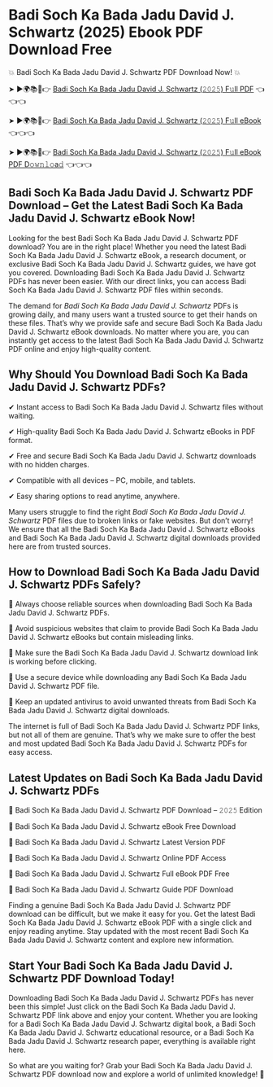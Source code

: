# Badi Soch Ka Bada Jadu David J. Schwartz (2025) Ebook PDF Download Free

💥 Badi Soch Ka Bada Jadu David J. Schwartz PDF Download Now! 💥

➤ ►🌍📚📱👉 [Badi Soch Ka Bada Jadu David J. Schwartz (𝟸𝟶𝟸𝟻) F𝚞ll PDF](https://getpdf.xyz/badi-soch-ka-bada-jadu-david-j.-schwartz) 👈👈👈


➤ ►🌍📚📱👉 [Badi Soch Ka Bada Jadu David J. Schwartz (𝟸𝟶𝟸𝟻) F𝚞ll eBook](https://getpdf.xyz/badi-soch-ka-bada-jadu-david-j.-schwartz) 👈👈👈


➤ ►🌍📚📱👉 [Badi Soch Ka Bada Jadu David J. Schwartz (𝟸𝟶𝟸𝟻) F𝚞ll eBook PDF D𝚘𝚠𝚗𝚕𝚘a𝚍](https://getpdf.xyz/badi-soch-ka-bada-jadu-david-j.-schwartz) 👈👈👈


## Badi Soch Ka Bada Jadu David J. Schwartz PDF Download – Get the Latest Badi Soch Ka Bada Jadu David J. Schwartz eBook Now!

Looking for the best Badi Soch Ka Bada Jadu David J. Schwartz PDF download? You are in the right place! Whether you need the latest Badi Soch Ka Bada Jadu David J. Schwartz eBook, a research document, or exclusive Badi Soch Ka Bada Jadu David J. Schwartz guides, we have got you covered. Downloading Badi Soch Ka Bada Jadu David J. Schwartz PDFs has never been easier. With our direct links, you can access Badi Soch Ka Bada Jadu David J. Schwartz PDF files within seconds.

The demand for *Badi Soch Ka Bada Jadu David J. Schwartz* PDFs is growing daily, and many users want a trusted source to get their hands on these files. That’s why we provide safe and secure Badi Soch Ka Bada Jadu David J. Schwartz eBook downloads. No matter where you are, you can instantly get access to the latest Badi Soch Ka Bada Jadu David J. Schwartz PDF online and enjoy high-quality content.

## Why Should You Download Badi Soch Ka Bada Jadu David J. Schwartz PDFs?

✔ Instant access to Badi Soch Ka Bada Jadu David J. Schwartz files without waiting.

✔ High-quality Badi Soch Ka Bada Jadu David J. Schwartz eBooks in PDF format.

✔ Free and secure Badi Soch Ka Bada Jadu David J. Schwartz downloads with no hidden charges.

✔ Compatible with all devices – PC, mobile, and tablets.

✔ Easy sharing options to read anytime, anywhere.

Many users struggle to find the right *Badi Soch Ka Bada Jadu David J. Schwartz* PDF files due to broken links or fake websites. But don’t worry! We ensure that all the Badi Soch Ka Bada Jadu David J. Schwartz eBooks and Badi Soch Ka Bada Jadu David J. Schwartz digital downloads provided here are from trusted sources.

## How to Download Badi Soch Ka Bada Jadu David J. Schwartz PDFs Safely?

📌 Always choose reliable sources when downloading Badi Soch Ka Bada Jadu David J. Schwartz PDFs.

📌 Avoid suspicious websites that claim to provide Badi Soch Ka Bada Jadu David J. Schwartz eBooks but contain misleading links.

📌 Make sure the Badi Soch Ka Bada Jadu David J. Schwartz download link is working before clicking.

📌 Use a secure device while downloading any Badi Soch Ka Bada Jadu David J. Schwartz PDF file.

📌 Keep an updated antivirus to avoid unwanted threats from Badi Soch Ka Bada Jadu David J. Schwartz digital downloads.

The internet is full of Badi Soch Ka Bada Jadu David J. Schwartz PDF links, but not all of them are genuine. That’s why we make sure to offer the best and most updated Badi Soch Ka Bada Jadu David J. Schwartz PDFs for easy access.

## Latest Updates on Badi Soch Ka Bada Jadu David J. Schwartz PDFs

🔹 Badi Soch Ka Bada Jadu David J. Schwartz PDF Download – 𝟸𝟶𝟸𝟻 Edition

🔹 Badi Soch Ka Bada Jadu David J. Schwartz eBook Free Download

🔹 Badi Soch Ka Bada Jadu David J. Schwartz Latest Version PDF

🔹 Badi Soch Ka Bada Jadu David J. Schwartz Online PDF Access

🔹 Badi Soch Ka Bada Jadu David J. Schwartz Full eBook PDF Free

🔹 Badi Soch Ka Bada Jadu David J. Schwartz Guide PDF Download

Finding a genuine Badi Soch Ka Bada Jadu David J. Schwartz PDF download can be difficult, but we make it easy for you. Get the latest Badi Soch Ka Bada Jadu David J. Schwartz eBook PDF with a single click and enjoy reading anytime. Stay updated with the most recent Badi Soch Ka Bada Jadu David J. Schwartz content and explore new information.

## Start Your Badi Soch Ka Bada Jadu David J. Schwartz PDF Download Today!

Downloading Badi Soch Ka Bada Jadu David J. Schwartz PDFs has never been this simple! Just click on the Badi Soch Ka Bada Jadu David J. Schwartz PDF link above and enjoy your content. Whether you are looking for a Badi Soch Ka Bada Jadu David J. Schwartz digital book, a Badi Soch Ka Bada Jadu David J. Schwartz educational resource, or a Badi Soch Ka Bada Jadu David J. Schwartz research paper, everything is available right here.

So what are you waiting for? Grab your Badi Soch Ka Bada Jadu David J. Schwartz PDF download now and explore a world of unlimited knowledge! 🚀